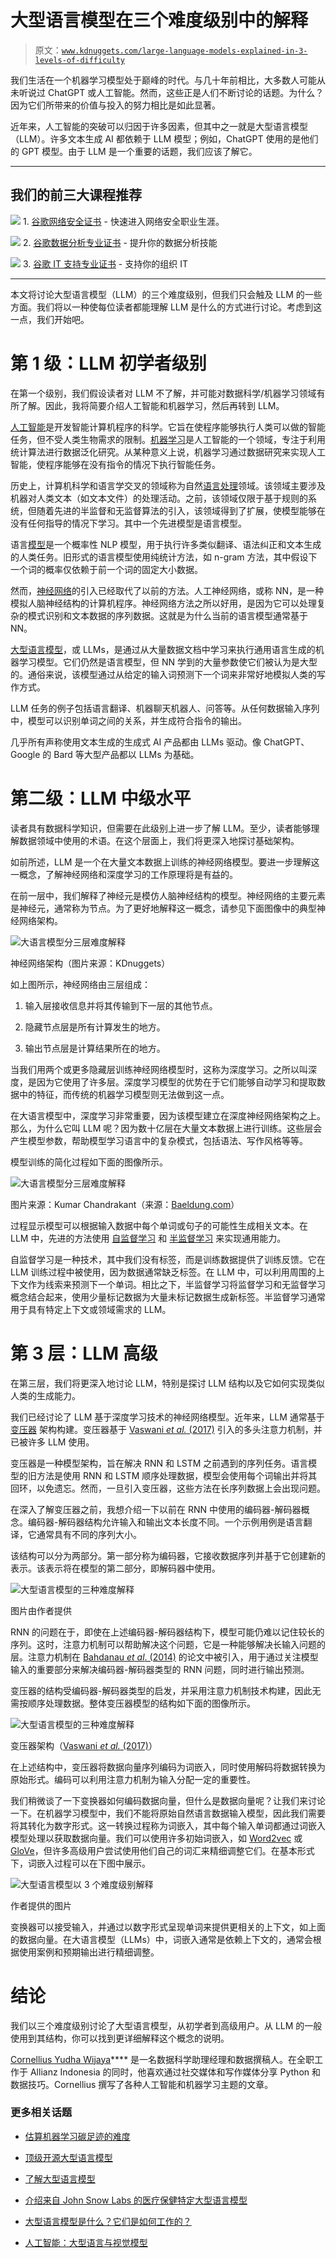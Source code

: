 # 大型语言模型在三个难度级别中的解释

> 原文：[`www.kdnuggets.com/large-language-models-explained-in-3-levels-of-difficulty`](https://www.kdnuggets.com/large-language-models-explained-in-3-levels-of-difficulty)

我们生活在一个机器学习模型处于巅峰的时代。与几十年前相比，大多数人可能从未听说过 ChatGPT 或人工智能。然而，这些正是人们不断讨论的话题。为什么？因为它们所带来的价值与投入的努力相比是如此显著。

近年来，人工智能的突破可以归因于许多因素，但其中之一就是大型语言模型（LLM）。许多文本生成 AI 都依赖于 LLM 模型；例如，ChatGPT 使用的是他们的 GPT 模型。由于 LLM 是一个重要的话题，我们应该了解它。

* * *

## 我们的前三大课程推荐

![](img/0244c01ba9267c002ef39d4907e0b8fb.png) 1\. [谷歌网络安全证书](https://www.kdnuggets.com/google-cybersecurity) - 快速进入网络安全职业生涯。

![](img/e225c49c3c91745821c8c0368bf04711.png) 2\. [谷歌数据分析专业证书](https://www.kdnuggets.com/google-data-analytics) - 提升你的数据分析技能

![](img/0244c01ba9267c002ef39d4907e0b8fb.png) 3\. [谷歌 IT 支持专业证书](https://www.kdnuggets.com/google-itsupport) - 支持你的组织 IT

* * *

本文将讨论大型语言模型（LLM）的三个难度级别，但我们只会触及 LLM 的一些方面。我们将以一种使每位读者都能理解 LLM 是什么的方式进行讨论。考虑到这一点，我们开始吧。

# 第 1 级：LLM 初学者级别

在第一个级别，我们假设读者对 LLM 不了解，并可能对数据科学/机器学习领域有所了解。因此，我将简要介绍人工智能和机器学习，然后再转到 LLM。

[人工智能](https://en.wikipedia.org/wiki/Artificial_intelligence)是开发智能计算机程序的科学。它旨在使程序能够执行人类可以做的智能任务，但不受人类生物需求的限制。[机器学习](https://en.wikipedia.org/wiki/Machine_learning)是人工智能的一个领域，专注于利用统计算法进行数据泛化研究。从某种意义上说，机器学习通过数据研究来实现人工智能，使程序能够在没有指令的情况下执行智能任务。

历史上，计算机科学和语言学交叉的领域称为自然[语言处理](https://en.wikipedia.org/wiki/Natural_language_processing)领域。该领域主要涉及机器对人类文本（如文本文件）的处理活动。之前，该领域仅限于基于规则的系统，但随着先进的半监督和无监督算法的引入，该领域得到了扩展，使模型能够在没有任何指导的情况下学习。其中一个先进模型是语言模型。

语言[模型](https://en.wikipedia.org/wiki/Language_model)是一个概率性 NLP 模型，用于执行许多类似翻译、语法纠正和文本生成的人类任务。旧形式的语言模型使用纯统计方法，如 n-gram 方法，其中假设下一个词的概率仅依赖于前一个词的固定大小数据。

然而，[神经网络](https://en.wikipedia.org/wiki/Artificial_neural_network)的引入已经取代了以前的方法。人工神经网络，或称 NN，是一种模拟人脑神经结构的计算机程序。神经网络方法之所以好用，是因为它可以处理复杂的模式识别和文本数据的序列数据。这就是为什么当前的语言模型通常基于 NN。

[大型语言模型](https://en.wikipedia.org/wiki/Large_language_model)，或 LLMs，是通过从大量数据文档中学习来执行通用语言生成的机器学习模型。它们仍然是语言模型，但 NN 学到的大量参数使它们被认为是大型的。通俗来说，该模型通过从给定的输入词预测下一个词来非常好地模拟人类的写作方式。

LLM 任务的例子包括语言翻译、机器聊天机器人、问答等。从任何数据输入序列中，模型可以识别单词之间的关系，并生成符合指令的输出。

几乎所有声称使用文本生成的生成式 AI 产品都由 LLMs 驱动。像 ChatGPT、Google 的 Bard 等大型产品都以 LLMs 为基础。

# 第二级：LLM 中级水平

读者具有数据科学知识，但需要在此级别上进一步了解 LLM。至少，读者能够理解数据领域中使用的术语。在这个层面上，我们将更深入地探讨基础架构。

如前所述，LLM 是一个在大量文本数据上训练的神经网络模型。要进一步理解这一概念，了解神经网络和深度学习的工作原理将是有益的。

在前一层中，我们解释了神经元是模仿人脑神经结构的模型。神经网络的主要元素是神经元，通常称为节点。为了更好地解释这一概念，请参见下面图像中的典型神经网络架构。

![大语言模型分三层难度解释](img/328cdc6c3c343a7abceb215a3bf4026a.png)

神经网络架构（图片来源：KDnuggets）

如上图所示，神经网络由三层组成：

1.  输入层接收信息并将其传输到下一层的其他节点。

1.  隐藏节点层是所有计算发生的地方。

1.  输出节点层是计算结果所在的地方。

当我们用两个或更多隐藏层训练神经网络模型时，这称为深度学习。之所以叫深度，是因为它使用了许多层。深度学习模型的优势在于它们能够自动学习和提取数据中的特征，而传统的机器学习模型则无法做到这一点。

在大语言模型中，深度学习非常重要，因为该模型建立在深度神经网络架构之上。那么，为什么它叫 LLM 呢？因为数十亿层在大量文本数据上进行训练。这些层会产生模型参数，帮助模型学习语言中的复杂模式，包括语法、写作风格等等。

模型训练的简化过程如下面的图像所示。

![大语言模型分三层难度解释](img/8fe85eacdc181b9a3944ee37e2a1a28f.png)

图片来源：Kumar Chandrakant（来源：[Baeldung.com](https://www.baeldung.com/cs/large-language-models)）

过程显示模型可以根据输入数据中每个单词或句子的可能性生成相关文本。在 LLM 中，先进的方法使用 [自监督学习](https://en.wikipedia.org/wiki/Self-supervised_learning) 和 [半监督学习](https://en.wikipedia.org/wiki/Weak_supervision) 来实现通用能力。

自监督学习是一种技术，其中我们没有标签，而是训练数据提供了训练反馈。它在 LLM 训练过程中被使用，因为数据通常缺乏标签。在 LLM 中，可以利用周围的上下文作为线索来预测下一个单词。相比之下，半监督学习将监督学习和无监督学习概念结合起来，使用少量标记数据为大量未标记数据生成新标签。半监督学习通常用于具有特定上下文或领域需求的 LLM。

# 第 3 层：LLM 高级

在第三层，我们将更深入地讨论 LLM，特别是探讨 LLM 结构以及它如何实现类似人类的生成能力。

我们已经讨论了 LLM 基于深度学习技术的神经网络模型。近年来，LLM 通常基于 [变压器](https://en.wikipedia.org/wiki/Transformer_(machine_learning_model)) 架构构建。变压器基于 [Vaswani *et al.* (2017)](https://arxiv.org/pdf/1706.03762.pdf) 引入的多头注意力机制，并已被许多 LLM 使用。

变压器是一种模型架构，旨在解决 RNN 和 LSTM 之前遇到的序列任务。语言模型的旧方法是使用 RNN 和 LSTM 顺序处理数据，模型会使用每个词输出并将其回环，以免遗忘。然而，一旦引入变压器，这些方法在长序列数据上会出现问题。

在深入了解变压器之前，我想介绍一下以前在 RNN 中使用的编码器-解码器概念。编码器-解码器结构允许输入和输出文本长度不同。一个示例用例是语言翻译，它通常具有不同的序列大小。

该结构可以分为两部分。第一部分称为编码器，它接收数据序列并基于它创建新的表示。该表示将在模型的第二部分，即解码器中使用。

![大型语言模型的三种难度解释](img/95917420d2cc5722fe59d5cbeed99b27.png)

图片由作者提供

RNN 的问题在于，即使在上述编码器-解码器结构下，模型可能仍难以记住较长的序列。这时，注意力机制可以帮助解决这个问题，它是一种能够解决长输入问题的层。注意力机制在 [Bahdanau *et al*. (2014)](https://arxiv.org/abs/1409.0473) 的论文中被引入，用于通过关注模型输入的重要部分来解决编码器-解码器类型的 RNN 问题，同时进行输出预测。

变压器的结构受编码器-解码器类型的启发，并采用注意力机制技术构建，因此无需按顺序处理数据。整体变压器模型的结构如下面的图像所示。

![大型语言模型的三种难度解释](img/78049f2f056c25c9dabf059929e0109e.png)

变压器架构（[Vaswani *et al.* (2017)](https://arxiv.org/pdf/1706.03762.pdf)）

在上述结构中，变压器将数据向量序列编码为词嵌入，同时使用解码将数据转换为原始形式。编码可以利用注意力机制为输入分配一定的重要性。

我们稍微谈了一下变换器如何编码数据向量，但什么是数据向量呢？让我们来讨论一下。在机器学习模型中，我们不能将原始自然语言数据输入模型，因此我们需要将其转化为数字形式。这一转换过程称为词嵌入，其中每个输入单词都通过词嵌入模型处理以获取数据向量。我们可以使用许多初始词嵌入，如 [Word2vec](https://en.wikipedia.org/wiki/Word2vec) 或 [GloVe](https://nlp.stanford.edu/projects/glove/)，但许多高级用户尝试使用他们自己的词汇来精细调整它们。在基本形式下，词嵌入过程可以在下图中展示。

![大型语言模型以 3 个难度级别解释](img/d1502abf72097ce3764fb31f8ea9a66e.png)

作者提供的图片

变换器可以接受输入，并通过以数字形式呈现单词来提供更相关的上下文，如上面的数据向量。在大语言模型（LLMs）中，词嵌入通常是依赖上下文的，通常会根据使用案例和预期输出进行精细调整。

# 结论

我们以三个难度级别讨论了大型语言模型，从初学者到高级用户。从 LLM 的一般使用到其结构，你可以找到更详细解释这个概念的说明。

**[](https://www.linkedin.com/in/cornellius-yudha-wijaya/)**[Cornellius Yudha Wijaya](https://www.linkedin.com/in/cornellius-yudha-wijaya/)**** 是一名数据科学助理经理和数据撰稿人。在全职工作于 Allianz Indonesia 的同时，他喜欢通过社交媒体和写作媒体分享 Python 和数据技巧。Cornellius 撰写了各种人工智能和机器学习主题的文章。

### 更多相关话题

+   [估算机器学习碳足迹的难度](https://www.kdnuggets.com/2022/07/difficulty-estimating-carbon-footprint-machine-learning.html)

+   [顶级开源大型语言模型](https://www.kdnuggets.com/2022/09/john-snow-top-open-source-large-language-models.html)

+   [了解大型语言模型](https://www.kdnuggets.com/2023/03/learn-large-language-models.html)

+   [介绍来自 John Snow Labs 的医疗保健特定大型语言模型](https://www.kdnuggets.com/2023/04/john-snow-introducing-healthcare-specific-large-language-models-john-snow-labs.html)

+   [大型语言模型是什么？它们是如何工作的？](https://www.kdnuggets.com/2023/05/large-language-models-work.html)

+   [人工智能：大型语言与视觉模型](https://www.kdnuggets.com/2023/06/ai-large-language-visual-models.html)
